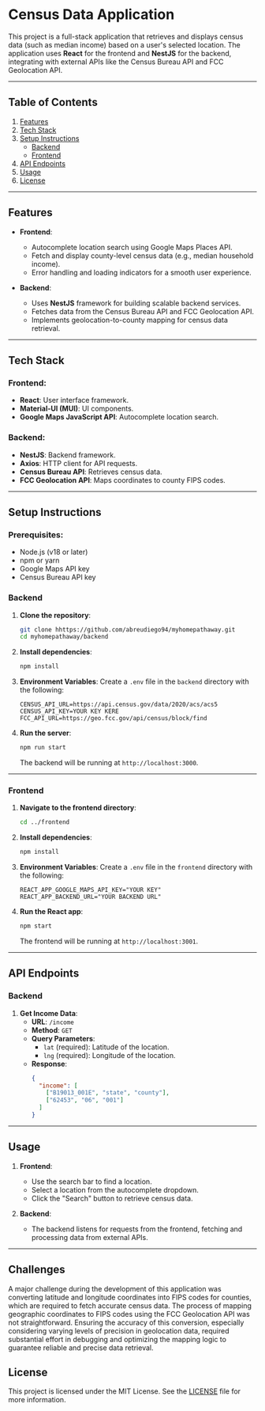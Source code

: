
# Census Data Application

This project is a full-stack application that retrieves and displays census data (such as median income) based on a user's selected location. The application uses **React** for the frontend and **NestJS** for the backend, integrating with external APIs like the Census Bureau API and FCC Geolocation API.

---

## Table of Contents

1. [Features](#features)
2. [Tech Stack](#tech-stack)
3. [Setup Instructions](#setup-instructions)
   - [Backend](#backend)
   - [Frontend](#frontend)
4. [API Endpoints](#api-endpoints)
5. [Usage](#usage)
6. [License](#license)

---

## Features

- **Frontend**:
  - Autocomplete location search using Google Maps Places API.
  - Fetch and display county-level census data (e.g., median household income).
  - Error handling and loading indicators for a smooth user experience.

- **Backend**:
  - Uses **NestJS** framework for building scalable backend services.
  - Fetches data from the Census Bureau API and FCC Geolocation API.
  - Implements geolocation-to-county mapping for census data retrieval.

---

## Tech Stack

### Frontend:
- **React**: User interface framework.
- **Material-UI (MUI)**: UI components.
- **Google Maps JavaScript API**: Autocomplete location search.

### Backend:
- **NestJS**: Backend framework.
- **Axios**: HTTP client for API requests.
- **Census Bureau API**: Retrieves census data.
- **FCC Geolocation API**: Maps coordinates to county FIPS codes.

---

## Setup Instructions

### Prerequisites:
- Node.js (v18 or later)
- npm or yarn
- Google Maps API key
- Census Bureau API key

### Backend

1. **Clone the repository**:
   ```bash
   git clone hhttps://github.com/abreudiego94/myhomepathaway.git
   cd myhomepathaway/backend
   ```

2. **Install dependencies**:
   ```bash
   npm install
   ```

3. **Environment Variables**:
   Create a `.env` file in the `backend` directory with the following:
   ```env
   CENSUS_API_URL=https://api.census.gov/data/2020/acs/acs5
   CENSUS_API_KEY=YOUR KEY KERE
   FCC_API_URL=https://geo.fcc.gov/api/census/block/find
   ```

4. **Run the server**:
   ```bash
   npm run start
   ```

   The backend will be running at `http://localhost:3000`.

---

### Frontend

1. **Navigate to the frontend directory**:
   ```bash
   cd ../frontend
   ```

2. **Install dependencies**:
   ```bash
   npm install
   ```

3. **Environment Variables**:
   Create a `.env` file in the `frontend` directory with the following:
   ```env
   REACT_APP_GOOGLE_MAPS_API_KEY="YOUR KEY"
   REACT_APP_BACKEND_URL="YOUR BACKEND URL"
   ```

4. **Run the React app**:
   ```bash
   npm start
   ```

   The frontend will be running at `http://localhost:3001`.

---

## API Endpoints

### Backend


1. **Get Income Data**:
   - **URL**: `/income`
   - **Method**: `GET`
   - **Query Parameters**:
     - `lat` (required): Latitude of the location.
     - `lng` (required): Longitude of the location.
   - **Response**:
     ```json
     {
       "income": [
         ["B19013_001E", "state", "county"],
         ["62453", "06", "001"]
       ]
     }
     ```

---

## Usage

1. **Frontend**:
   - Use the search bar to find a location.
   - Select a location from the autocomplete dropdown.
   - Click the "Search" button to retrieve census data.

2. **Backend**:
   - The backend listens for requests from the frontend, fetching and processing data from external APIs.

---

## Challenges

A major challenge during the development of this application was converting latitude and longitude coordinates into FIPS codes for counties, which are required to fetch accurate census data. The process of mapping geographic coordinates to FIPS codes using the FCC Geolocation API was not straightforward. Ensuring the accuracy of this conversion, especially considering varying levels of precision in geolocation data, required substantial effort in debugging and optimizing the mapping logic to guarantee reliable and precise data retrieval.

## License

This project is licensed under the MIT License. See the [LICENSE](LICENSE) file for more information.
